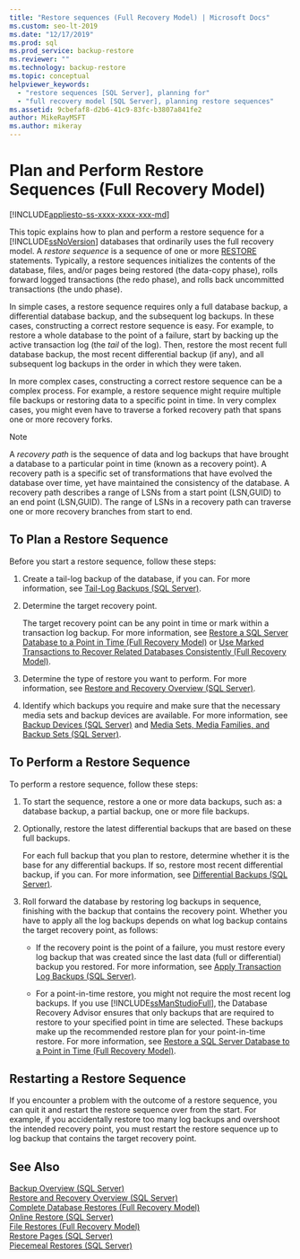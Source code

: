 ```yaml
---
title: "Restore sequences (Full Recovery Model) | Microsoft Docs"
ms.custom: seo-lt-2019
ms.date: "12/17/2019"
ms.prod: sql
ms.prod_service: backup-restore
ms.reviewer: ""
ms.technology: backup-restore
ms.topic: conceptual
helpviewer_keywords: 
  - "restore sequences [SQL Server], planning for"
  - "full recovery model [SQL Server], planning restore sequences"
ms.assetid: 9cbefaf8-d2b6-41c9-83fc-b3807a841fe2
author: MikeRayMSFT
ms.author: mikeray
---
```

# Plan and Perform Restore Sequences (Full Recovery Model)
[!INCLUDE[appliesto-ss-xxxx-xxxx-xxx-md](../../includes/appliesto-ss-xxxx-xxxx-xxx-md.md)]

  This topic explains how to plan and perform a restore sequence for a [!INCLUDE[ssNoVersion](../../includes/ssnoversion-md.md)] databases that ordinarily uses the full recovery model. A *restore sequence* is a sequence of one or more [RESTORE](../../t-sql/statements/restore-statements-transact-sql.md) statements. Typically, a restore sequences initializes the contents of the database, files, and/or pages being restored (the data-copy phase), rolls forward logged transactions (the redo phase), and rolls back uncommitted transactions (the undo phase).  
  
 In simple cases, a restore sequence requires only a full database backup, a differential database backup, and the subsequent log backups. In these cases, constructing a correct restore sequence is easy. For example, to restore a whole database to the point of a failure, start by backing up the active transaction log (the *tail* of the log). Then, restore the most recent full database backup, the most recent differential backup (if any), and all subsequent log backups in the order in which they were taken.  
  
 In more complex cases, constructing a correct restore sequence can be a complex process. For example, a restore sequence might require multiple file backups or restoring data to a specific point in time. In very complex cases, you might even have to traverse a forked recovery path that spans one or more recovery forks.  
  
> [!NOTE]  
>  A *recovery path* is the sequence of data and log backups that have brought a database to a particular point in time (known as a recovery point). A recovery path is a specific set of transformations that have evolved the database over time, yet have maintained the consistency of the database. A recovery path describes a range of LSNs from a start point (LSN,GUID) to an end point (LSN,GUID). The range of LSNs in a recovery path can traverse one or more recovery branches from start to end.  
  
## To Plan a Restore Sequence  
 Before you start a restore sequence, follow these steps:  
  
1.  Create a tail-log backup of the database, if you can. For more information, see [Tail-Log Backups &#40;SQL Server&#41;](../../relational-databases/backup-restore/tail-log-backups-sql-server.md).  
  
2.  Determine the target recovery point.  
  
     The target recovery point can be any point in time or mark within a transaction log backup. For more information, see [Restore a SQL Server Database to a Point in Time &#40;Full Recovery Model&#41;](../../relational-databases/backup-restore/restore-a-sql-server-database-to-a-point-in-time-full-recovery-model.md) or [Use Marked Transactions to Recover Related Databases Consistently &#40;Full Recovery Model&#41;](../../relational-databases/backup-restore/use-marked-transactions-to-recover-related-databases-consistently.md).  
  
3.  Determine the type of restore you want to perform. For more information, see [Restore and Recovery Overview &#40;SQL Server&#41;](../../relational-databases/backup-restore/restore-and-recovery-overview-sql-server.md).  
  
4.  Identify which backups you require and make sure that the necessary media sets and backup devices are available. For more information, see [Backup Devices &#40;SQL Server&#41;](../../relational-databases/backup-restore/backup-devices-sql-server.md) and [Media Sets, Media Families, and Backup Sets &#40;SQL Server&#41;](../../relational-databases/backup-restore/media-sets-media-families-and-backup-sets-sql-server.md).  
  
## To Perform a Restore Sequence  
 To perform a restore sequence, follow these steps:  
  
1.  To start the sequence, restore a one or more data backups, such as: a database backup, a partial backup, one or more file backups.  
  
2.  Optionally, restore the latest differential backups that are based on these full backups.  
  
     For each full backup that you plan to restore, determine whether it is the base for any differential backups. If so, restore most recent differential backup, if you can. For more information, see [Differential Backups &#40;SQL Server&#41;](../../relational-databases/backup-restore/differential-backups-sql-server.md).  
  
3.  Roll forward the database by restoring log backups in sequence, finishing with the backup that contains the recovery point. Whether you have to apply all the log backups depends on what log backup contains the target recovery point, as follows:  
  
    -   If the recovery point is the point of a failure, you must restore every log backup that was created since the last data (full or differential) backup you restored. For more information, see [Apply Transaction Log Backups &#40;SQL Server&#41;](../../relational-databases/backup-restore/apply-transaction-log-backups-sql-server.md).  
  
    -   For a point-in-time restore, you might not require the most recent log backups. If you use [!INCLUDE[ssManStudioFull](../../includes/ssmanstudiofull-md.md)], the Database Recovery Advisor ensures that only backups that are required to restore to your specified point in time are selected. These backups make up the recommended restore plan for your point-in-time restore. For more information, see [Restore a SQL Server Database to a Point in Time &#40;Full Recovery Model&#41;](../../relational-databases/backup-restore/restore-a-sql-server-database-to-a-point-in-time-full-recovery-model.md).  
  
## Restarting a Restore Sequence  
 If you encounter a problem with the outcome of a restore sequence, you can quit it and restart the restore sequence over from the start. For example, if you accidentally restore too many log backups and overshoot the intended recovery point, you must restart the restore sequence up to log backup that contains the target recovery point.  
  
## See Also  
 [Backup Overview &#40;SQL Server&#41;](../../relational-databases/backup-restore/backup-overview-sql-server.md)   
 [Restore and Recovery Overview &#40;SQL Server&#41;](../../relational-databases/backup-restore/restore-and-recovery-overview-sql-server.md)   
 [Complete Database Restores &#40;Full Recovery Model&#41;](../../relational-databases/backup-restore/complete-database-restores-full-recovery-model.md)   
 [Online Restore &#40;SQL Server&#41;](../../relational-databases/backup-restore/online-restore-sql-server.md)   
 [File Restores &#40;Full Recovery Model&#41;](../../relational-databases/backup-restore/file-restores-full-recovery-model.md)   
 [Restore Pages &#40;SQL Server&#41;](../../relational-databases/backup-restore/restore-pages-sql-server.md)   
 [Piecemeal Restores &#40;SQL Server&#41;](../../relational-databases/backup-restore/piecemeal-restores-sql-server.md)  
  
  
